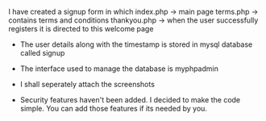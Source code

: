 I have created a signup form in which 
index.php -> main page
terms.php -> contains terms and conditions
thankyou.php -> when the user successfully registers it is directed to                  this welcome page

* The user details along with the timestamp is stored in mysql database called signup 

* The interface used to manage the database is myphpadmin

* I shall seperately attach the screenshots 

* Security features haven't been added. I decided to make the code simple. You can add those features if its needed by you.
